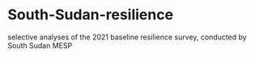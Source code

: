 # South-Sudan-resilience
selective analyses of the 2021 baseline resilience survey, conducted by South Sudan MESP
